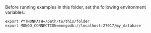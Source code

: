 Before running examples in this folder, set the following environment variables:

    export PYTHONPATH=/path/to/this/folder
    export MONGO_CONNECTION=mongodb://localhost:27017/my_database